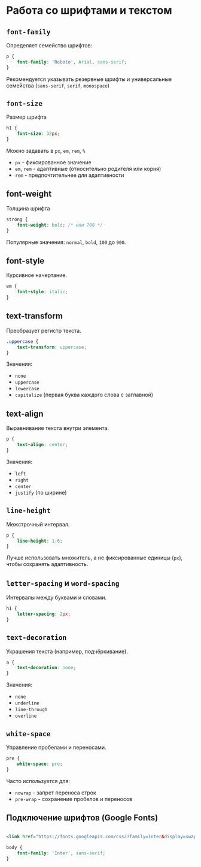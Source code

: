 # Работа со шрифтами и текстом #

## `font-family` ##

Определяет семейство шрифтов:

````css
p {
    font-family: 'Roboto', Arial, sans-serif;
}
````

Рекомендуется указывать резервные шрифты и универсальные семейства (`sans-serif`, `serif`, `monospace`)

## `font-size` ##

Размер шрифта

````css
h1 {
    font-size: 32px;
}
````

Можно задавать в `px`, `em`, `rem`, `%`

* `px` - фиксированное значение
* `em`, `rem` - адаптивные (относительно родителя или корня)
* `rem` - предпочтительнее для адаптивности

## font-weight ##

Толщина шрифта

````css
strong {
    font-weight: bold; /* или 700 */
}
````

Популярные значения: `normal`, `bold`, `100` до `900`.

## font-style ##

Курсивное начертание.

````css
em {
    font-style: italic;
}
````

## text-transform ##

Преобразует регистр текста.

````css
.uppercase {
    text-transform: uppercase;
}
````

Значения:

* `none`
* `uppercase`
* `lowercase`
* `capitalize` (первая буква каждого слова с заглавной)

## text-align ##

Выравнивание текста внутри элемента.

````css
p {
    text-align: center;
}
````

Значения:

* `left`
* `right`
* `center`
* `justify` (по ширине)

## `line-height` ##

Межстрочный интервал.

````css
p {
    line-height: 1.6;
}
````

Лучше использовать множитель, а не фиксированные единицы (`px`), чтобы сохранять адаптивность.

## `letter-spacing` и `word-spacing` ##

Интервалы между буквами и словами.

````css
h1 {
    letter-spacing: 2px;
}
````

## `text-decoration` ##

Украшения текста (например, подчёркивание).

````css
a {
    text-decoration: none;
}
````

Значения:

* `none`
* `underline`
* `line-through`
* `overline`

## `white-space` ##

Управление пробелами и переносами.

````css
pre {
    white-space: pre;
}
````

Часто используется для:

* `nowrap` - запрет переноса строк
* `pre-wrap` - сохранение пробелов и переносов

## Подключение шрифтов (Google Fonts) ##

````html

<link href="https://fonts.googleapis.com/css2?family=Inter&display=swap" rel="stylesheet">
````

````css
body {
    font-family: 'Inter', sans-serif;
}
````
